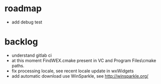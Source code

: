# roadmap
- add debug test

# backlog
- understand gitlab ci
- at this moment FindWEX.cmake present in VC and Program Files\cmake paths.
- fix processing locale, see recent locale update in wxWidgets
- add automatic download
  use WinSparkle, see http://winsparkle.org/

